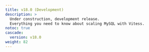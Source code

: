 ```yaml
---
title: v18.0 (Development)
description: >
  Under construction, development release.
  Everything you need to know about scaling MySQL with Vitess.
notoc: true
cascade:
  version: v18.0
weight: 82
---
```


